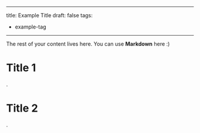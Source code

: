 
---
title: Example Title
draft: false
tags:
  - example-tag
---
 
The rest of your content lives here. You can use **Markdown** here :)

# Title 1
.

# Title 2
.